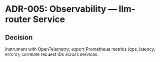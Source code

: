 # ADR-005: Observability — llm-router Service
## Decision
Instrument with OpenTelemetry; export Prometheus metrics (qps, latency, errors); correlate request IDs across services.
